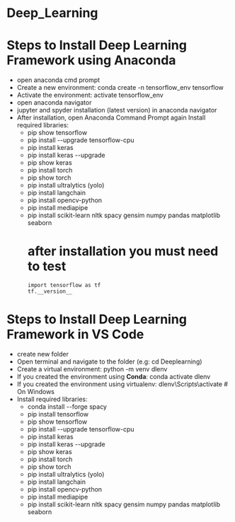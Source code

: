 # Deep_Learning

# Steps to Install Deep Learning Framework using Anaconda
  - open anaconda cmd prompt
  - Create a new environment:
      conda create -n tensorflow_env tensorflow
  - Activate the environment:
      activate tensorflow_env
  - open anaconda navigator
  - jupyter and spyder installation (latest version) in anaconda navigator
  - After installation, open Anaconda Command Prompt again Install required libraries:
      - pip show tensorflow
      - pip install --upgrade tensorflow-cpu
      - pip install keras
      - pip install keras --upgrade
      - pip show keras
      - pip install torch
      - pip show torch
      - pip install ultralytics (yolo)
      - pip install langchain
      - pip install opencv-python
      - pip install mediapipe
      - pip install scikit-learn nltk spacy gensim numpy pandas matplotlib seaborn
        # after installation you must need to test
            import tensorflow as tf
            tf.__version__

# Steps to Install Deep Learning Framework in VS Code
  - create new folder
  - Open terminal and navigate to the folder (e.g: cd Deeplearning)
  - Create a virtual environment:
      python -m venv dlenv
  - If you created the environment using **Conda**:
      conda activate dlenv
  - If you created the environment using virtualenv:
      dlenv\Scripts\activate  # On Windows
  - Install required libraries:
    - conda install --forge spacy
    - pip install tensorflow
    - pip show tensorflow
    - pip install --upgrade tensorflow-cpu
    - pip install keras
    - pip install keras --upgrade
    - pip show keras
    - pip install torch
    - pip show torch
    - pip install ultralytics (yolo)
    - pip install langchain
    - pip install opencv-python
    - pip install mediapipe
    - pip install scikit-learn nltk spacy gensim numpy pandas matplotlib seaborn

